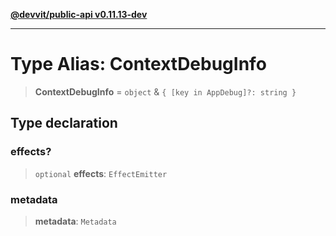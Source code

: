 [**@devvit/public-api v0.11.13-dev**](../README.md)

---

# Type Alias: ContextDebugInfo

> **ContextDebugInfo** = `object` & `{ [key in AppDebug]?: string }`

## Type declaration

### effects?

> `optional` **effects**: `EffectEmitter`

### metadata

> **metadata**: `Metadata`
